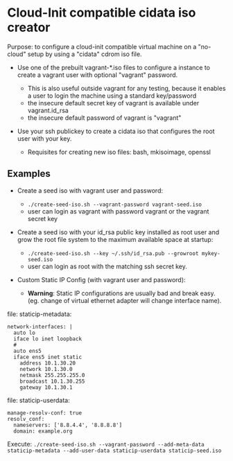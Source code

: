 # Cloud-Init compatible cidata iso creator

Purpose: to configure a cloud-init compatible virtual machine on a "no-cloud" setup by using a "cidata" cdrom iso file.

+ Use one of the prebuilt vagrant-*.iso files to configure a instance to create a vagrant user with optional "vagrant" password.
    + This is also useful outside vagrant for any testing, because it enables a user to login the machine using a standard key/password 
    + the insecure default secret key of vagrant is available under vagrant.id_rsa
    + the insecure default password of vagrant is "vagrant"

+ Use your ssh publickey to create a cidata iso that configures the root user with your key.
    + Requisites for creating new iso files: bash, mkisoimage, openssl

## Examples

+ Create a seed iso with vagrant user and password:
    + `./create-seed-iso.sh --vagrant-password vagrant-seed.iso`
    + user can login as vagrant with password vagrant or the vagrant secret key

+ Create a seed iso with your id_rsa public key installed as root user and grow the root file system to the maximum available space at startup:
    + `./create-seed-iso.sh --key ~/.ssh/id_rsa.pub --growroot mykey-seed.iso`
    + user can login as root with the matching ssh secret key.

+ Custom Static IP Config (with vagrant user and password):
    + **Warning**: Static IP configurations are usually bad and break easy. (eg. change of virtual ethernet adapter will change interface name).

file: staticip-metadata:

```
network-interfaces: |
  auto lo
  iface lo inet loopback
  #
  auto ens5
  iface ens5 inet static
    address 10.1.30.20
    network 10.1.30.0
    netmask 255.255.255.0
    broadcast 10.1.30.255
    gateway 10.1.30.1
```

file: staticip-userdata:

```
manage-resolv-conf: true
resolv_conf:
  nameservers: ['8.8.4.4', '8.8.8.8']
  domain: example.org
```

Execute: `./create-seed-iso.sh --vagrant-password --add-meta-data staticip-metadata --add-user-data staticip-userdata staticip-seed.iso`
